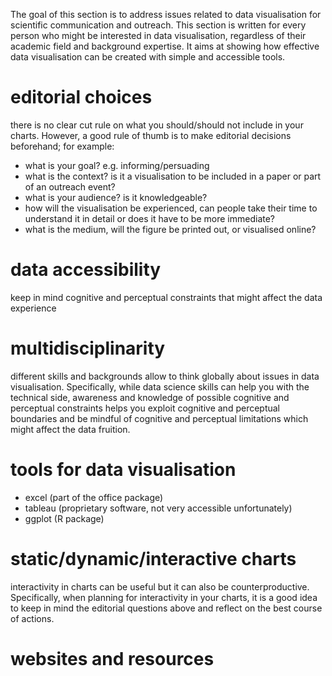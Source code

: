 The goal of this section is to address issues related to data visualisation for scientific communication and outreach.
This section is written for every person who might be interested in data visualisation, regardless of their academic field and background expertise. It aims at showing how effective data visualisation can be created with simple and accessible tools. 

# editorial choices
there is no clear cut rule on what you should/should not include in your charts. However, a good rule of thumb is to make editorial decisions beforehand; for example:
- what is your goal? e.g. informing/persuading
- what is the context? is it a visualisation to be included in a paper or part of an outreach event?
- what is your audience? is it knowledgeable?
- how will the visualisation be experienced, can people take their time to understand it in detail or does it have to be more immediate?
- what is the medium, will the figure be printed out, or visualised online?

# data accessibility
keep in mind cognitive and perceptual constraints that might affect the data experience

# multidisciplinarity
different skills and backgrounds allow to think globally about issues in data visualisation. Specifically, while data science skills can help you with the technical side, awareness and knowledge of possible cognitive and perceptual constraints helps you exploit cognitive and perceptual boundaries and be mindful of cognitive and perceptual limitations which might affect the data fruition.

# tools for data visualisation
- excel (part of the office package)
- tableau (proprietary software, not very accessible unfortunately)
- ggplot (R package)

# static/dynamic/interactive charts
interactivity in charts can be useful but it can also be counterproductive. Specifically, when planning for interactivity in your charts, it is a good idea to keep in mind the editorial questions above and reflect on the best course of actions.

# websites and resources
